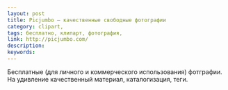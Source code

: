 ```yaml
---
layout: post
title: Picjumbo — качественные свободные фотографии
category: clipart, 
tags: бесплатно, клипарт, фотография, 
link: http://picjumbo.com/
description: 
keywords: 
---
```


<p>Бесплатные (для личного и коммерческого использования) фотграфии. На удивление качественный материал, каталогизация, теги.</p>
